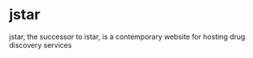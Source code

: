 # jstar
jstar, the successor to istar, is a contemporary website for hosting drug discovery services

